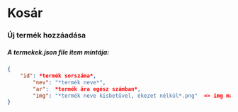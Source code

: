 # Kosár

### Új termék hozzáadása

##### A termekek.json file item mintája:

```json
{
	"id": *termék sorszáma*,
      	"nev": "*termék neve*",
      	"ar":  *termék ára egész számban*,
      	"img": "*termék neve kisbetűvel, ékezet nélkül*.png"  => img mappába elhelyezni
}
```

